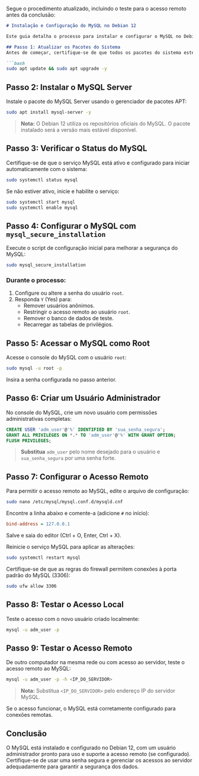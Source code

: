 Segue o procedimento atualizado, incluindo o teste para o acesso remoto antes da conclusão:  

```markdown
# Instalação e Configuração do MySQL no Debian 12

Este guia detalha o processo para instalar e configurar o MySQL no Debian 12, criando um usuário administrador para gerenciar o banco de dados.

## Passo 1: Atualizar os Pacotes do Sistema
Antes de começar, certifique-se de que todos os pacotes do sistema estejam atualizados:

```bash
sudo apt update && sudo apt upgrade -y
```

## Passo 2: Instalar o MySQL Server
Instale o pacote do MySQL Server usando o gerenciador de pacotes APT:

```bash
sudo apt install mysql-server -y
```

> **Nota:** O Debian 12 utiliza os repositórios oficiais do MySQL. O pacote instalado será a versão mais estável disponível.

## Passo 3: Verificar o Status do MySQL
Certifique-se de que o serviço MySQL está ativo e configurado para iniciar automaticamente com o sistema:

```bash
sudo systemctl status mysql
```

Se não estiver ativo, inicie e habilite o serviço:

```bash
sudo systemctl start mysql
sudo systemctl enable mysql
```

## Passo 4: Configurar o MySQL com `mysql_secure_installation`
Execute o script de configuração inicial para melhorar a segurança do MySQL:

```bash
sudo mysql_secure_installation
```

### Durante o processo:
1. Configure ou altere a senha do usuário `root`.
2. Responda `Y` (Yes) para:
   - Remover usuários anônimos.
   - Restringir o acesso remoto ao usuário `root`.
   - Remover o banco de dados de teste.
   - Recarregar as tabelas de privilégios.

## Passo 5: Acessar o MySQL como Root
Acesse o console do MySQL com o usuário `root`:

```bash
sudo mysql -u root -p
```

Insira a senha configurada no passo anterior.

## Passo 6: Criar um Usuário Administrador
No console do MySQL, crie um novo usuário com permissões administrativas completas:

```sql
CREATE USER 'adm_user'@'%' IDENTIFIED BY 'sua_senha_segura';
GRANT ALL PRIVILEGES ON *.* TO 'adm_user'@'%' WITH GRANT OPTION;
FLUSH PRIVILEGES;
```

> **Substitua** `adm_user` pelo nome desejado para o usuário e `sua_senha_segura` por uma senha forte.

## Passo 7: Configurar o Acesso Remoto
Para permitir o acesso remoto ao MySQL, edite o arquivo de configuração:

```bash
sudo nano /etc/mysql/mysql.conf.d/mysqld.cnf
```

Encontre a linha abaixo e comente-a (adicione `#` no início):

```ini
bind-address = 127.0.0.1
```

Salve e saia do editor (Ctrl + O, Enter, Ctrl + X).

Reinicie o serviço MySQL para aplicar as alterações:

```bash
sudo systemctl restart mysql
```

Certifique-se de que as regras do firewall permitem conexões à porta padrão do MySQL (3306):

```bash
sudo ufw allow 3306
```

## Passo 8: Testar o Acesso Local
Teste o acesso com o novo usuário criado localmente:

```bash
mysql -u adm_user -p
```

## Passo 9: Testar o Acesso Remoto
De outro computador na mesma rede ou com acesso ao servidor, teste o acesso remoto ao MySQL:

```bash
mysql -u adm_user -p -h <IP_DO_SERVIDOR>
```

> **Nota:** Substitua `<IP_DO_SERVIDOR>` pelo endereço IP do servidor MySQL. 

Se o acesso funcionar, o MySQL está corretamente configurado para conexões remotas.

## Conclusão
O MySQL está instalado e configurado no Debian 12, com um usuário administrador pronto para uso e suporte a acesso remoto (se configurado). Certifique-se de usar uma senha segura e gerenciar os acessos ao servidor adequadamente para garantir a segurança dos dados.
```

